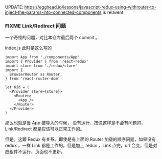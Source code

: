 UPDATE: https://egghead.io/lessons/javascript-redux-using-withrouter-to-inject-the-params-into-connected-components is relavent

### FIXME Link/Redirect 问题

一个奇怪的问题，对比本仓库最后两个 commit 。

index.js 此时是这么写的

```
import App from './components/App'
import { Provider } from 'react-redux'
import store from './redux/store'
import {
  BrowserRouter as Router,
} from 'react-router-dom'

let Kid = (
  <Provider store={store}>
    <Router>
      <App />
    </Router>
  </Provider>
)
```

那么也就是当 App 被导入的时候，<Router> 没有运行，按说这样是不会有问题的，Link/Redirect 都是应该可以正常工作的。

但是，这跟 Redux 有关系。即使是有上面的 Router 加载的顺序问题，如果没有 redux ，一样 Link 都是工作的。但是加上 redux ，Link 点完，url 会变，但是对应组件不运行，页面也不更新。
